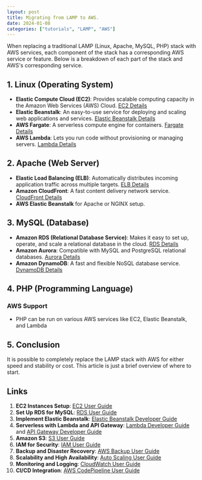 ```yaml
---
layout: post
title: Migrating from LAMP to AWS.
date: 2024-01-08
categories: ["tutorials", "LAMP", "AWS"]
---
```

When replacing a traditional LAMP (Linux, Apache, MySQL, PHP) stack with AWS services, each component of the stack has a corresponding AWS service or feature. Below is a breakdown of each part of the stack and AWS's corresponding service.

## 1. Linux (Operating System)

- **Elastic Compute Cloud (EC2)**: Provides scalable computing capacity in the Amazon Web Services (AWS) Cloud. [EC2 Details](https://aws.amazon.com/ec2/)
- **Elastic Beanstalk**: An easy-to-use service for deploying and scaling web applications and services. [Elastic Beanstalk Details](https://aws.amazon.com/elasticbeanstalk/)
- **AWS Fargate**: A serverless compute engine for containers. [Fargate Details](https://aws.amazon.com/fargate/)
- **AWS Lambda**: Lets you run code without provisioning or managing servers. [Lambda Details](https://aws.amazon.com/lambda/)

## 2. Apache (Web Server)

- **Elastic Load Balancing (ELB)**: Automatically distributes incoming application traffic across multiple targets. [ELB Details](https://aws.amazon.com/elasticloadbalancing/)
- **Amazon CloudFront**: A fast content delivery network service. [CloudFront Details](https://aws.amazon.com/cloudfront/)
- **AWS Elastic Beanstalk** for Apache or NGINX setup.

## 3. MySQL (Database)

- **Amazon RDS (Relational Database Service)**: Makes it easy to set up, operate, and scale a relational database in the cloud. [RDS Details](https://aws.amazon.com/rds/)
- **Amazon Aurora**: Compatible with MySQL and PostgreSQL relational databases. [Aurora Details](https://aws.amazon.com/rds/aurora/)
- **Amazon DynamoDB**: A fast and flexible NoSQL database service. [DynamoDB Details](https://aws.amazon.com/dynamodb/)

## 4. PHP (Programming Language)

### AWS Support

- PHP can be run on various AWS services like EC2, Elastic Beanstalk, and Lambda

## 5. Conclusion

It is possible to completely replace the LAMP stack with AWS for either speed and stability or cost.  This article is just a brief overview of where to start.

## Links

1. **EC2 Instances Setup**: [EC2 User Guide](https://docs.aws.amazon.com/ec2/index.html)
2. **Set Up RDS for MySQL**: [RDS User Guide](https://docs.aws.amazon.com/rds/index.html)
3. **Implement Elastic Beanstalk**: [Elastic Beanstalk Developer Guide](https://docs.aws.amazon.com/elasticbeanstalk/index.html)
4. **Serverless with Lambda and API Gateway**: [Lambda Developer Guide](https://docs.aws.amazon.com/lambda/index.html) and [API Gateway Developer Guide](https://docs.aws.amazon.com/apigateway/index.html)
5. **Amazon S3**: [S3 User Guide](https://docs.aws.amazon.com/s3/index.html)
6. **IAM for Security**: [IAM User Guide](https://docs.aws.amazon.com/IAM/latest/UserGuide/introduction.html)
7. **Backup and Disaster Recovery**: [AWS Backup User Guide](https://docs.aws.amazon.com/aws-backup/index.html)
8. **Scalability and High Availability**: [Auto Scaling User Guide](https://docs.aws.amazon.com/autoscaling/index.html)
9. **Monitoring and Logging**: [CloudWatch User Guide](https://docs.aws.amazon.com/AmazonCloudWatch/latest/monitoring/WhatIsCloudWatch.html)
10. **CI/CD Integration**: [AWS CodePipeline User Guide](https://docs.aws.amazon.com/codepipeline/index.html)
